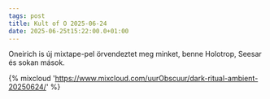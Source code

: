 ```yaml
---
tags: post
title: Kult of O 2025-06-24
date: 2025-06-25t15:22:00.0+01:00
---
```


Oneirich is új mixtape-pel örvendeztet meg minket, benne Holotrop, Seesar és sokan mások.

{% mixcloud 'https://www.mixcloud.com/uurObscuur/dark-ritual-ambient-20250624/' %}